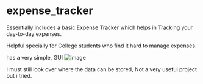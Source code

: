 # expense_tracker

Essentially includes a basic Expense Tracker which helps in Tracking your day-to-day expenses.

Helpful specially for College students who find  it hard to manage expenses.

has a very simple, GUI
![image](https://github.com/user-attachments/assets/6a8b82fe-860b-486e-bd48-0ecc91b39bfc)

I must still look over where the data can be stored, Not a very useful project but i tried.
